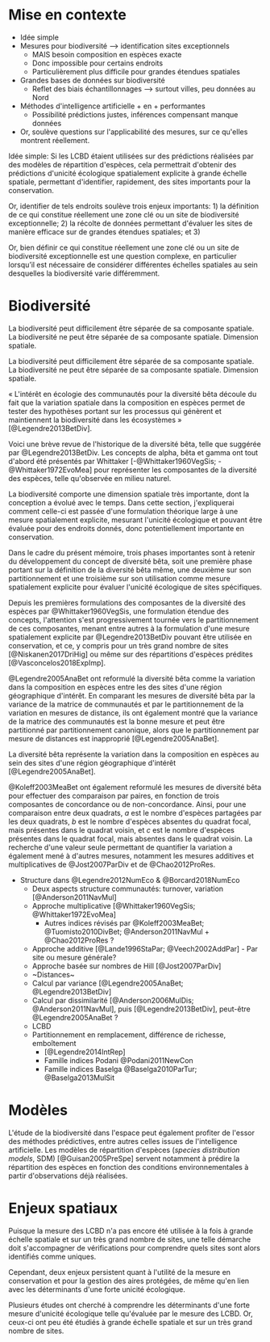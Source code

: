 # Mise en contexte

- Idée simple
- Mesures pour biodiversité --> identification sites exceptionnels
    - MAIS besoin composition en espèces exacte
    - Donc impossible pour certains endroits
    - Particulièrement plus difficile pour grandes étendues spatiales
- Grandes bases de données sur biodiversité
    - Reflet des biais échantillonnages --> surtout villes, peu données au Nord
- Méthodes d'intelligence artificielle + en + performantes
    - Possibilité prédictions justes, inférences compensant manque données
- Or, soulève questions sur l'applicabilité des mesures, sur ce qu'elles montrent réellement.

Idée simple: Si les LCBD étaient utilisées sur des prédictions réalisées par des modèles de répartition d'espèces, cela permettrait d'obtenir des prédictions d'unicité écologique spatialement explicite à grande échelle spatiale, permettant d'identifier, rapidement, des sites importants pour la conservation.

Or, identifier de tels endroits soulève trois enjeux importants: 1) la
définition de ce qui constitue réellement une zone clé ou un site de
biodiversité exceptionnelle; 2) la récolte de données permettant d'évaluer les
sites de manière efficace sur de grandes étendues spatiales; et 3) 

Or, bien définir ce qui constitue réellement une zone clé ou un site de
biodiversité exceptionnelle est une question complexe, en particulier lorsqu’il
est nécessaire de considérer différentes échelles spatiales au sein desquelles
la biodiversité varie différemment.

# Biodiversité 

La biodiversité peut difficilement être séparée de sa composante spatiale. La biodiversité ne peut être séparée de sa composante spatiale. Dimension spatiale.

La biodiversité peut difficilement être séparée de sa composante spatiale. La biodiversité ne peut être séparée de sa composante spatiale. Dimension spatiale.

« L'intérêt en écologie des communautés pour la diversité bêta découle du fait que la variation spatiale dans la composition en espèces permet de tester des hypothèses portant sur les processus qui génèrent et maintiennent la biodiversité dans les écosystèmes » [@Legendre2013BetDiv].

Voici une brève revue de l'historique de la diversité bêta, telle que suggérée par @Legendre2013BetDiv. Les concepts de alpha, bêta et gamma ont tout d'abord été présentés par Whittaker [-@Whittaker1960VegSis; -@Whittaker1972EvoMea] pour représenter les composantes de la diversité des espèces, telle qu'observée en milieu naturel.

La biodiversité comporte une dimension spatiale très importante, dont la conception a évolué avec le temps. Dans cette section, j'expliquerai comment celle-ci est passée d'une formulation théorique large à une mesure spatialement explicite, mesurant l'unicité écologique et pouvant être évaluée pour des endroits donnés, donc potentiellement importante en conservation. 

Dans le cadre du présent mémoire, trois phases importantes sont à retenir du développement du concept de diversité bêta, soit une première phase portant sur la définition de la diversité bêta même, une deuxième sur son partitionnement et une troisième sur son utilisation comme mesure spatialement explicite pour évaluer l'unicité écologique de sites spécifiques.

Depuis les premières formulations des composantes de la diversité des espèces par @Whittaker1960VegSis, une formulation étendue des concepts, l'attention s'est progressivement tournée vers le partitionnement de ces composantes, menant entre autres à la formulation d'une mesure spatialement explicite par @Legendre2013BetDiv pouvant être utilisée en conservation, et ce, y compris pour un très grand nombre de sites [@Niskanen2017DriHig] ou même sur des répartitions d'espèces prédites [@Vasconcelos2018ExpImp].

@Legendre2005AnaBet ont reformulé la diversité bêta comme la variation dans la composition en espèces entre les des sites d'une région géographique d'intérêt. En comparant les mesures de diversité bêta par la variance de la matrice de communautés et par le partitionnement de la variation en mesures de distance, ils ont également montré que la variance de la matrice des communautés est la bonne mesure et peut être partitionné par partitionnement canonique, alors que le partitionnement par mesure de distances est inapproprié [@Legendre2005AnaBet].

La diversité bêta représente la variation dans la composition en espèces au sein des sites d'une région géographique d'intérêt [@Legendre2005AnaBet].

@Koleff2003MeaBet ont également reformulé les mesures de diversité bêta pour effectuer des comparaison par paires, en fonction de trois composantes de concordance ou de non-concordance. Ainsi, pour une comparaison entre deux quadrats, $a$ est le nombre d'espèces partagées par les deux quadrats, $b$ est le nombre d'espèces absentes du quadrat focal, mais présentes dans le quadrat voisin, et $c$ est le nombre d'espèces présentes dans le quadrat focal, mais absentes dans le quadrat voisin. La recherche d'une valeur seule permettant de quantifier la variation a également mené à d'autres mesures, notamment les mesures additives et multiplicatives de @Jost2007ParDiv et de @Chao2012ProRes.

- Structure dans @Legendre2012NumEco & @Borcard2018NumEco
    - Deux aspects structure communautés: turnover, variation [@Anderson2011NavMul]
    - Approche multiplicative [@Whittaker1960VegSis; @Whittaker1972EvoMea]
        - Autres indices révisés par @Koleff2003MeaBet; @Tuomisto2010DivBet; @Anderson2011NavMul + @Chao2012ProRes ?
    - Approche additive [@Lande1996StaPar; @Veech2002AddPar] - Par site ou mesure générale?
    - Approche basée sur nombres de Hill [@Jost2007ParDiv]
    - ~Distances~
    - Calcul par variance [@Legendre2005AnaBet; @Legendre2013BetDiv]
    - Calcul par dissimilarité [@Anderson2006MulDis; @Anderson2011NavMul], puis [@Legendre2013BetDiv], peut-être @Legendre2005AnaBet ?
    - LCBD
    - Partitionnement en remplacement, différence de richesse, emboîtement
        - [@Legendre2014IntRep]
        - Famille indices Podani @Podani2011NewCon
        - Famille indices Baselga @Baselga2010ParTur; @Baselga2013MulSit

# Modèles 

L'étude de la biodiversité dans l'espace peut également profiter de l'essor des méthodes prédictives, entre autres celles issues de l'intelligence artificielle. Les modèles de répartition d'espèces (_species distribution models_, SDM) [@Guisan2005PreSpe] servent notamment à prédire la répartition des espèces en fonction des conditions environnementales à partir d'observations déjà réalisées. 

# Enjeux spatiaux

Puisque la mesure des LCBD n'a pas encore été utilisée à la fois à grande échelle spatiale et sur un très grand nombre de sites, une telle démarche doit s'accompagner de vérifications pour comprendre quels sites sont alors identifiés comme uniques.

Cependant, deux enjeux persistent quant à l'utilité de la mesure en conservation et pour la gestion des aires protégées, de même qu'en lien avec les déterminants d'une forte unicité écologique. 

Plusieurs études ont cherché à comprendre les déterminants d'une forte mesure d'unicité écologique telle qu'évaluée par le mesure des LCBD. Or, ceux-ci ont peu été étudiés à grande échelle spatiale et sur un très grand nombre de sites.